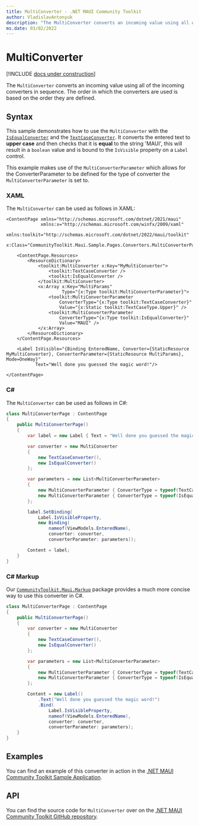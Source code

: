 ```yaml
---
title: MultiConverter - .NET MAUI Community Toolkit
author: VladislavAntonyuk
description: "The MultiConverter converts an incoming value using all of the incoming converters in sequence."
ms.date: 03/02/2022
---
```


# MultiConverter

[!INCLUDE [docs under construction](../includes/preview-note.md)]

The `MultiConverter` converts an incoming value using all of the incoming converters in sequence. The order in which the converters are used is based on the order they are defined.

## Syntax

This sample demonstrates how to use the `MultiConverter` with the [`IsEqualConverter`](is-equal-converter.md) and the [`TextCaseConverter`](text-case-converter.md). It converts the entered text to **upper case** and then checks that it is **equal** to the string 'MAUI', this will result in a `boolean` value and is bound to the `IsVisible` property on a `Label` control.

This example makes use of the `MultiConverterParameter` which allows for the ConverterParameter to be defined for the type of converter the `MultiConverterParameter` is set to.

### XAML

The `MultiConverter` can be used as follows in XAML:

```xaml
<ContentPage xmlns="http://schemas.microsoft.com/dotnet/2021/maui"
             xmlns:x="http://schemas.microsoft.com/winfx/2009/xaml"
             xmlns:toolkit="http://schemas.microsoft.com/dotnet/2022/maui/toolkit"
             x:Class="CommunityToolkit.Maui.Sample.Pages.Converters.MultiConverterPage">

    <ContentPage.Resources>
        <ResourceDictionary>
            <toolkit:MultiConverter x:Key="MyMultiConverter">
                <toolkit:TextCaseConverter />
                <toolkit:IsEqualConverter />
            </toolkit:MultiConverter>
            <x:Array x:Key="MultiParams"
                     Type="{x:Type toolkit:MultiConverterParameter}">
                <toolkit:MultiConverterParameter
                    ConverterType="{x:Type toolkit:TextCaseConverter}"
                    Value="{x:Static toolkit:TextCaseType.Upper}" />
                <toolkit:MultiConverterParameter
                    ConverterType="{x:Type toolkit:IsEqualConverter}"
                    Value="MAUI" />
            </x:Array>
        </ResourceDictionary>
    </ContentPage.Resources>

    <Label IsVisible="{Binding EnteredName, Converter={StaticResource MyMultiConverter}, ConverterParameter={StaticResource MultiParams}, Mode=OneWay}" 
           Text="Well done you guessed the magic word!"/>

</ContentPage>
```

### C#

The `MultiConverter` can be used as follows in C#:

```csharp
class MultiConverterPage : ContentPage
{
    public MultiConverterPage()
    {
        var label = new Label { Text = "Well done you guessed the magic word!" };

        var converter = new MultiConverter
        {
            new TextCaseConverter(),
            new IsEqualConverter()
        };

        var parameters = new List<MultiConverterParameter>
        {
            new MultiConverterParameter { ConverterType = typeof(TextCaseConverter), Value = TextCaseType.Upper },
            new MultiConverterParameter { ConverterType = typeof(IsEqualConverter), Value = "MAUI" },
        };

        label.SetBinding(
            Label.IsVisibleProperty,
            new Binding(
                nameof(ViewModels.EnteredName),
                converter: converter,
                converterParameter: parameters));

        Content = label;
    }
}
```

### C# Markup

Our [`CommunityToolkit.Maui.Markup`](../markup/markup.md) package provides a much more concise way to use this converter in C#.

```csharp
class MultiConverterPage : ContentPage
{
    public MultiConverterPage()
    {
        var converter = new MultiConverter
        {
            new TextCaseConverter(),
            new IsEqualConverter()
        };

        var parameters = new List<MultiConverterParameter>
        {
            new MultiConverterParameter { ConverterType = typeof(TextCaseConverter), Value = TextCaseType.Upper },
            new MultiConverterParameter { ConverterType = typeof(IsEqualConverter), Value = "MAUI" },
        };

        Content = new Label()
            .Text("Well done you guessed the magic word!")
            .Bind(
                Label.IsVisibleProperty,
                nameof(ViewModels.EnteredName),
                converter: converter,
                converterParameter: parameters);
    }
}
```

## Examples

You can find an example of this converter in action in the [.NET MAUI Community Toolkit Sample Application](https://github.com/CommunityToolkit/Maui/blob/main/samples/CommunityToolkit.Maui.Sample/Pages/Converters/MultiConverterPage.xaml).

## API

You can find the source code for `MultiConverter` over on the [.NET MAUI Community Toolkit GitHub repository](https://github.com/CommunityToolkit/Maui/blob/main/src/CommunityToolkit.Maui/Converters/MultiConverter.shared.cs).
